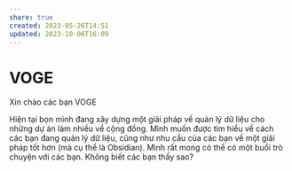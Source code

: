 ```yaml
---
share: true
created: 2023-05-26T14:51
updated: 2023-10-06T16:09
---
```

# VOGE
Xin chào các bạn VOGE

Hiện tại bọn mình đang xây dựng một giải pháp về quản lý dữ liệu cho những dự án làm nhiều về cộng đồng. Mình muốn được tìm hiểu về cách các bạn đang quản lý dữ liệu, cũng như nhu cầu của các bạn về một giải pháp tốt hơn (mà cụ thể là Obsidian). Mình rất mong có thể có một buổi trò chuyện với các bạn. Không biết các bạn thấy sao?
